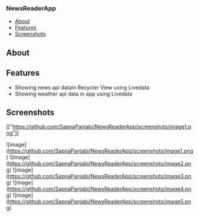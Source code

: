 ### NewsReaderApp

* [About](#about)
* [Features](#features)
* [Screenshots](#screenshots)

## About

## Features

* Showing news api datain Recycler View using Livedata
* Showing weather api data in app using Livedata

## Screenshots

[["https://github.com/SapnaPanjabi/NewsReaderApp/screenshots/image1.png"]]

![image]
(https://github.com/SapnaPanjabi/NewsReaderApp/screenshots/image1.png)
![image]
(https://github.com/SapnaPanjabi/NewsReaderApp/screenshots/image2.png)
![image]
(https://github.com/SapnaPanjabi/NewsReaderApp/screenshots/image3.png)
![image]
(https://github.com/SapnaPanjabi/NewsReaderApp/screenshots/image4.png)
![image]
(https://github.com/SapnaPanjabi/NewsReaderApp/screenshots/image5.png)


